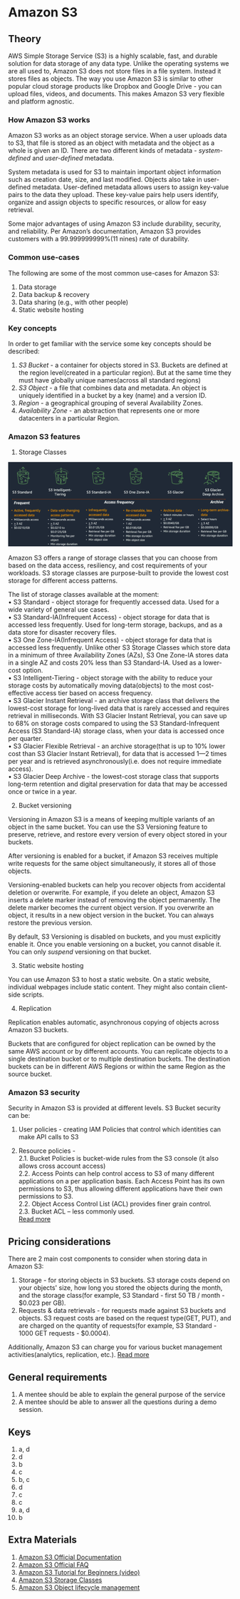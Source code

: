 # Amazon S3

## Theory

AWS Simple Storage Service (S3) is a highly scalable, fast, and durable solution for data storage of any data type. Unlike the operating systems we are all used to, Amazon S3 does not store files in a file system. Instead it stores files as objects. The way you use Amazon S3 is similar to other popular cloud storage products like Dropbox and Google Drive - you can upload files, videos, and documents. This makes Amazon S3 very flexible and platform agnostic.

### How Amazon S3 works

Amazon S3 works as an object storage service. When a user uploads data to S3, that file is stored as an object with metadata and the object as a whole is given an ID.
There are two different kinds of metadata - *system-defined* and *user-defined* metadata. 

System metadata is used for S3 to maintain important object information such as creation date, size, and last modified.
Objects also take in user-defined metadata. User-defined metadata allows users to assign key-value pairs to the data they upload. These key-value pairs help users identify, organize and assign objects to specific resources, or allow for easy retrieval.

Some major advantages of using Amazon S3 include durability, security, and reliability. Per Amazon’s documentation, Amazon S3 provides customers with a 99.999999999%(11 nines) rate of durability.

### Common use-cases

The following are some of the most common use-cases for Amazon S3:
1. Data storage 
2. Data backup & recovery
3. Data sharing (e.g., with other people)
4. Static website hosting

### Key concepts

In order to get familiar with the service some key concepts should be described:
1. *S3 Bucket* - a container for objects stored in S3. Buckets are defined at the region level(created in a particular region). But at the same time they must have globally unique names(across all standard regions)
2. *S3 Object* - a file that combines data and metadata. An object is uniquely identified in a bucket by a key (name) and a version ID.
3. *Region* - a geographical grouping of several Availability Zones.
4. *Availability Zone* - an abstraction that represents one or more datacenters in a particular Region.

### Amazon S3 features

1. Storage Classes

![S3 Storage Classes](./resources/s3/storage_classes.png)

Amazon S3 offers a range of storage classes that you can choose from based on the data access, resiliency, and cost requirements of your workloads. S3 storage classes are purpose-built to provide the lowest cost storage for different access patterns.

The list of storage classes available at the moment: <br />
• S3 Standard - object storage for frequently accessed data. Used for a wide variety of general use cases. <br />
• S3 Standard-IA(Infrequent Access) - object storage for data that is accessed less frequently. Used for long-term storage, backups, and as a data store for disaster recovery files. <br />
• S3 One Zone-IA(Infrequent Access) - object storage for data that is accessed less frequently. Unlike other S3 Storage Classes which store data in a minimum of three Availability Zones (AZs), S3 One Zone-IA stores data in a single AZ and costs 20% less than S3 Standard-IA. Used as a lower-cost option. <br />
• S3 Intelligent-Tiering - object storage with the ability to reduce your storage costs by automatically moving data(objects) to the most cost-effective access tier based on access frequency. <br />
• S3 Glacier Instant Retrieval - an archive storage class that delivers the lowest-cost storage for long-lived data that is rarely accessed and requires retrieval in milliseconds. With S3 Glacier Instant Retrieval, you can save up to 68% on storage costs compared to using the S3 Standard-Infrequent Access (S3 Standard-IA) storage class, when your data is accessed once per quarter. <br />
• S3 Glacier Flexible Retrieval - an archive storage(that is up to 10% lower cost than S3 Glacier Instant Retrieval), for data that is accessed 1—2 times per year and is retrieved asynchronously(i.e. does not require immediate access). <br />
• S3 Glacier Deep Archive - the lowest-cost storage class that supports long-term retention and digital preservation for data that may be accessed once or twice in a year.

2. Bucket versioning

Versioning in Amazon S3 is a means of keeping multiple variants of an object in the same bucket. You can use the S3 Versioning feature to preserve, retrieve, and restore every version of every object stored in your buckets.

After versioning is enabled for a bucket, if Amazon S3 receives multiple write requests for the same object simultaneously, it stores all of those objects.

Versioning-enabled buckets can help you recover objects from accidental deletion or overwrite. For example, if you delete an object, Amazon S3 inserts a delete marker instead of removing the object permanently. The delete marker becomes the current object version. If you overwrite an object, it results in a new object version in the bucket. You can always restore the previous version.

By default, S3 Versioning is disabled on buckets, and you must explicitly enable it. Once you enable versioning on a bucket, you cannot disable it. You can only *suspend* versioning on that bucket.

3. Static website hosting

You can use Amazon S3 to host a static website. On a static website, individual webpages include static content. They might also contain client-side scripts.

4. Replication

Replication enables automatic, asynchronous copying of objects across Amazon S3 buckets. 

Buckets that are configured for object replication can be owned by the same AWS account or by different accounts. You can replicate objects to a single destination bucket or to multiple destination buckets. The destination buckets can be in different AWS Regions or within the same Region as the source bucket.

### Amazon S3 security

Security in Amazon S3 is provided at different levels. S3 Bucket security can be:
1. User policies - creating IAM Policies that control which identities can make API calls to S3

2. Resource policies - <br />
2.1. Bucket Policies is bucket-wide rules from the S3 console (it also allows cross account access) <br />
2.2. Access Points can help control access to S3 of many different applications on a per application basis. Each Access Point has its own permissions to S3, thus allowing different applications have their own permissions to S3. <br />
2.2. Object Access Control List (ACL) provides finer grain control. <br />
2.3. Bucket ACL – less commonly used. <br />
[Read more](https://docs.aws.amazon.com/AmazonS3/latest/userguide/s3-access-control.html)

## Pricing considerations

There are 2 main cost components to consider when storing data in Amazon S3:
1. Storage - for storing objects in S3 buckets. S3 storage costs depend on your objects' size, how long you stored the objects during the month, and the storage class(for example, S3 Standard - first 50 TB / month - $0.023 per GB).
2. Requests & data retrievals - for requests made against S3 buckets and objects. S3 request costs are based on the request type(GET, PUT), and are charged on the quantity of requests(for example, S3 Standard - 1000 GET requests - $0.0004).

Additionally, Amazon S3 can charge you for various bucket management activities(analytics, replication, etc.).
[Read more](https://aws.amazon.com/s3/pricing/?nc=sn&loc=4)

## General requirements
1. A mentee should be able to explain the general purpose of the service
2. A mentee should be able to answer all the questions during a demo session.

## Keys

1. a, d
2. d
3. b
4. c
5. b, c
6. d
7. c
8. c
9. a, d
10. b

## Extra Materials

1. [Amazon S3 Official Documentation](https://docs.aws.amazon.com/AmazonS3/latest/userguide/)
2. [Amazon S3 Official FAQ](https://aws.amazon.com/s3/faqs/)
3. [Amazon S3 Tutorial for Beginners (video)](https://www.youtube.com/watch?v=XGcoeEyt2UM)
4. [Amazon S3 Storage Classes](https://aws.amazon.com/s3/storage-classes/)
5. [Amazon S3 Object lifecycle management](https://docs.aws.amazon.com/AmazonS3/latest/userguide/object-lifecycle-mgmt.html)